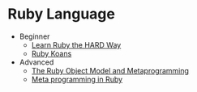 Ruby Language
=============

* Beginner
    * [Learn Ruby the HARD Way](http://ruby.learncodethehardway.org)
    * [Ruby Koans](https://github.com/neo/ruby_koans)
* Advanced
    * [The Ruby Object Model and Metaprogramming](http://pragprog.com/screencasts/v-dtrubyom/the-ruby-object-model-and-metaprogramming)
    * [Meta programming in Ruby](http://pragprog.com/book/ppmetr2/metaprogramming-ruby-2)
